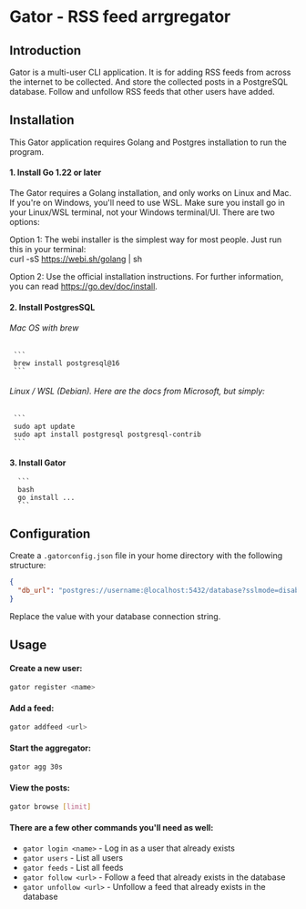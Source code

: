 # Gator - RSS feed arrgregator

## Introduction

Gator is a multi-user CLI application.
It is for adding RSS feeds from across the internet to be collected. And store the collected posts in a PostgreSQL database.
Follow and unfollow RSS feeds that other users have added.

## Installation

This Gator application requires Golang and Postgres installation to run the program.

#### 1. Install Go 1.22 or later

The Gator requires a Golang installation, and only works on Linux and Mac. If you're on Windows, you'll need to use WSL. Make sure you install go in your Linux/WSL terminal, not your Windows terminal/UI. There are two options:

Option 1: The webi installer is the simplest way for most people. Just run this in your terminal:  
 curl -sS https://webi.sh/golang | sh

Option 2: Use the official installation instructions. For further information, you can read https://go.dev/doc/install.

#### 2. Install PostgresSQL

###### Mac OS with brew

     ```
     brew install postgresql@16
     ```

###### Linux / WSL (Debian). Here are the docs from Microsoft, but simply:

     ```
     sudo apt update
     sudo apt install postgresql postgresql-contrib
     ```

#### 3. Install Gator

      ```
      bash
      go install ...
      ```

## Configuration

Create a `.gatorconfig.json` file in your home directory with the following structure:

```json
{
  "db_url": "postgres://username:@localhost:5432/database?sslmode=disable"
}
```

Replace the value with your database connection string.

## Usage

#### Create a new user:

```bash
gator register <name>
```

#### Add a feed:

```bash
gator addfeed <url>
```

#### Start the aggregator:

```bash
gator agg 30s
```

#### View the posts:

```bash
gator browse [limit]
```

#### There are a few other commands you'll need as well:

- `gator login <name>` - Log in as a user that already exists
- `gator users` - List all users
- `gator feeds` - List all feeds
- `gator follow <url>` - Follow a feed that already exists in the database
- `gator unfollow <url>` - Unfollow a feed that already exists in the database

